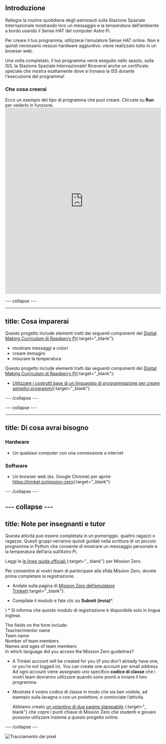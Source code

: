 ## Introduzione

Rallegra la routine quotidiana degli astronauti sulla Stazione Spaziale Internazionale mostrando loro un messaggio e la temperatura dell’ambiente a bordo usando il Sense HAT del computer Astro Pi.

Per creare il tuo programma, utilizzerai l’emulatore Sense HAT online. Non è quindi necessario nessun hardware aggiuntivo: viene realizzato tutto in un browser web.

Una volta completato, il tuo programma verrà eseguito nello spazio, sulla ISS, la Stazione Spaziale Internazionale! Riceverai anche un certificato speciale che mostra esattamente dove si trovava la ISS durante l'esecuzione del programma!

### Che cosa creerai

Ecco un esempio del tipo di programma che puoi creare. Cliccate su **Run** per vederlo in funzione. <iframe src="https://trinket.io/embed/python/b92d76c0f3?outputOnly=true&runOption=run&start=result" width="100%" height="600" frameborder="0" marginwidth="0" marginheight="0" allowfullscreen mark="crwd-mark"></iframe> 

\--- collapse \---

* * *

## title: Cosa imparerai

Questo progetto include elementi tratti dai seguenti componenti del [Digital Making Curriculum di Raspberry Pi](http://rpf.io/curriculum){:target="_blank"}:

+ mostrare messaggi e colori
+ creare immagini
+ misurare la temperatura

Questo progetto include elementi tratti dai seguenti componenti del [Digital Making Curriculum di Raspberry Pi](http://rpf.io/curriculum){:target="_blank"}:

+ [Utilizzare i costrutti base di un linguaggio di programmazione per creare semplici programmi](https://curriculum.raspberrypi.org/programming/creator/){:target="_blank"}

\--- /collapse \---

\--- collapse \---

* * *

## title: Di cosa avrai bisogno

### Hardware

+ Un qualsiasi computer con una connessione a internet

### Software

+ Un browser web (es. Google Chrome) per aprire <https://trinket.io/mission-zero>{:target="_blank"}

\--- /collapse \---

## \--- collapse \---

## title: Note per insegnanti e tutor

Questa attività può essere completata in un pomeriggio. quattro ragazzi o ragazze. Questi gruppi verranno quindi guidati nella scrittura di un piccolo programma in Python che consente di mostrare un messaggio personale e la temperatura dell’aria sull’Astro Pi.

Leggi le [le linee guida ufficiali ](https://astro-pi.org/wp-content/uploads/2018/09/Astro_Pi_Mission_Zero_Guidelines_2018_19_V12_pages.pdf) {:target="_ blank"} per Mission Zero.

Per consentire ai vostri team di partecipare alla sfida Mission Zero, dovete prima completare la registrazione.

+ Andate sulla pagina di [Mission Zero dell’emulatore Trinket](https://trinket.io/mission-zero/register){:target="_blank"}.

+ Compilate il modulo e fate clic su **Submit (invia)**\*.

\ * Si informa che questo modulo di registrazione è disponibile solo in lingua inglese.

The fields on the form include:  
Teacher/mentor name  
Team name  
Number of team members  
Names and ages of team members  
In which language did you access the Mission Zero guidelines?

+ A Trinket account will be created for you (if you don't already have one, or you're not logged in). You can create one account per email address. Ad ogni account viene assegnato uno specifico **codice di classe** che i vostri team dovranno utilizzare quando sono pronti a inviare il loro programma.

+ Mostrate il vostro codice di classe in modo che sia ben visibile, ad esempio sulla lavagna o con un proiettore, e cominciate l’attività.
    
    Abbiamo creato [un volantino di due pagine stampabile](https://astro-pi.org/astro_pi_mission_zero_project_print_out_v10_print/) {:target="_ blank"} che copre i punti chiave di Mission Zero che studenti e giovani possono utilizzare insieme a questo progetto online.

\--- /collapse \---

![Tracciamento dei pixel](https://code.org/api/hour/begin_raspberrypi_astropi.png)